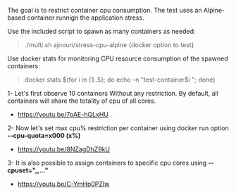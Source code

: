The goal is to restrict container cpu consumption. 
The test uses an Alpine-based container runnign the application stress. 

Use the included script to spawn as many containers as needed:
> ./multi.sh ajnouri/stress-cpu-alpine <nbr-of-container> {docker option to test}

Use docker stats for monitoring CPU resource consumption of the spawned containers: 
> docker stats $(for i in {1..5}; do echo -n "test-container$i "; done)


1- Let's first observe 10 containers Without any restriction. By default, all containers will share the totality of cpu of all cores.  
- https://youtu.be/7oAE-hQLxHU

2- Now let's set max cpu% restriction per container using docker run option **--cpu-quota=x000 (x%)**  
- https://youtu.be/8NZagDhZ9kU

3- It is also possible to assign containers to specific cpu cores using **--cpuset="<core1>,<core2>,..."**  
- https://youtu.be/C-YmHp0PZIw

